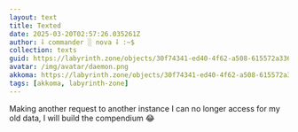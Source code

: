 ```yaml
---
layout: text
title: Texted
date: 2025-03-20T02:57:26.035261Z
author: ⸸ commander ░ nova ⸸ :~$
collection: texts
guid: https://labyrinth.zone/objects/30f74341-ed40-4f62-a508-615572a3366f
avatar: /img/avatar/daemon.png
akkoma: https://labyrinth.zone/objects/30f74341-ed40-4f62-a508-615572a3366f
tags: [akkoma, labyrinth-zone]
---
```


<p>Making another request to another instance I can no longer access for my old data, I will build the compendium 😂</p>